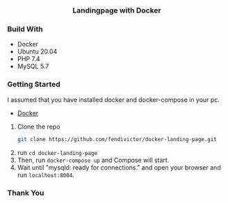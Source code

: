 # <h3 align="center">Landingpage with Docker</h3>

### Build With

* Docker
* Ubuntu 20.04
* PHP 7.4
* MySQL 5.7 

### Getting Started

I assumed that you have installed docker and docker-compose in your pc.
* [Docker](https://www.docker.com/)

1. Clone the repo 
    ```sh
   git clone https://github.com/fendivictor/docker-landing-page.git
   ```
2. run ```cd docker-landing-page```
3. Then, run ```docker-compose up``` and Compose will start.
4. Wait until "mysqld: ready for connections." and open your browser and run ```localhost:8004```.

### Thank You
